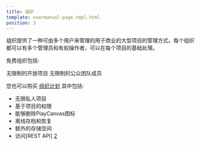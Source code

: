 ```yaml
---
title: 组织
template: usermanual-page.tmpl.html
position: 3
---
```


组织提供了一种可由多个用户来管理的用于商业的大型项目的管理方式。每个组织都可以有多个管理员和有权操作者，可以在每个项目的基础处理。

免费组织包括:

无限制的开放项目
无限制的公众团队成员

您也可以购买 [组织计划][1] 其中包括:

- 无限私人项目
- 基于项目的权限
- 能够删除PlayCanvas图标
- 离线存档和恢复
- 额外的存储空间
- 访问[REST API] [2]

[1]: https://playcanvas.com/plans
[2]: /user-manual/api


